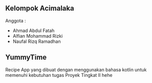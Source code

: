 ## Kelompok Acimalaka
Anggota :
- Ahmad Abdul Fatah
- Alfian Mohammad Rizki
- Naufal Rizq Ramadhan


## YummyTime
Recipe App yang dibuat dengan menggunakan bahasa kotlin untuk memenuhi kebutuhan tugas Proyek Tingkat II hehe
